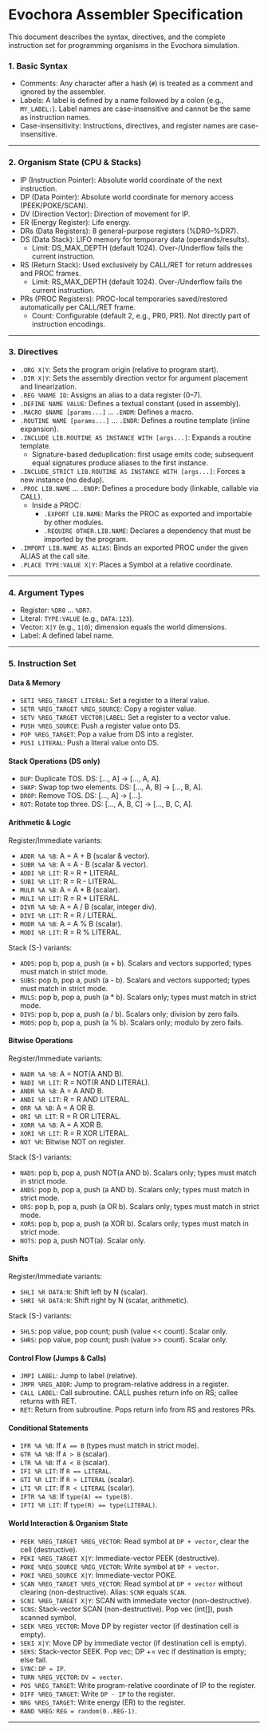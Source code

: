 # Evochora Assembler Specification

This document describes the syntax, directives, and the complete instruction set for programming organisms in the Evochora simulation.

### 1. Basic Syntax

- Comments: Any character after a hash (`#`) is treated as a comment and ignored by the assembler.
- Labels: A label is defined by a name followed by a colon (e.g., `MY_LABEL:`). Label names are case-insensitive and cannot be the same as instruction names.
- Case-insensitivity: Instructions, directives, and register names are case-insensitive.

---

### 2. Organism State (CPU & Stacks)

- IP (Instruction Pointer): Absolute world coordinate of the next instruction.
- DP (Data Pointer): Absolute world coordinate for memory access (PEEK/POKE/SCAN).
- DV (Direction Vector): Direction of movement for IP.
- ER (Energy Register): Life energy.
- DRs (Data Registers): 8 general-purpose registers (%DR0–%DR7).
- DS (Data Stack): LIFO memory for temporary data (operands/results).
  - Limit: DS_MAX_DEPTH (default 1024). Over-/Underflow fails the current instruction.
- RS (Return Stack): Used exclusively by CALL/RET for return addresses and PROC frames.
  - Limit: RS_MAX_DEPTH (default 1024). Over-/Underflow fails the current instruction.
- PRs (PROC Registers): PROC-local temporaries saved/restored automatically per CALL/RET frame.
  - Count: Configurable (default 2, e.g., PR0, PR1). Not directly part of instruction encodings.

---

### 3. Directives

- `.ORG X|Y`: Sets the program origin (relative to program start).
- `.DIR X|Y`: Sets the assembly direction vector for argument placement and linearization.
- `.REG %NAME ID`: Assigns an alias to a data register (0–7).
- `.DEFINE NAME VALUE`: Defines a textual constant (used in assembly).
- `.MACRO $NAME [params...]` … `.ENDM`: Defines a macro.
- `.ROUTINE NAME [params...]` … `.ENDR`: Defines a routine template (inline expansion).
- `.INCLUDE LIB.ROUTINE AS INSTANCE WITH [args...]`: Expands a routine template.
  - Signature-based deduplication: first usage emits code; subsequent equal signatures produce aliases to the first instance.
- `.INCLUDE_STRICT LIB.ROUTINE AS INSTANCE WITH [args...]`: Forces a new instance (no dedup).
- `.PROC LIB.NAME` … `.ENDP`: Defines a procedure body (linkable, callable via CALL).
  - Inside a PROC:
    - `.EXPORT LIB.NAME`: Marks the PROC as exported and importable by other modules.
    - `.REQUIRE OTHER.LIB.NAME`: Declares a dependency that must be imported by the program.
- `.IMPORT LIB.NAME AS ALIAS`: Binds an exported PROC under the given ALIAS at the call site.
- `.PLACE TYPE:VALUE X|Y`: Places a Symbol at a relative coordinate.

---

### 4. Argument Types

- Register: `%DR0` … `%DR7`.
- Literal: `TYPE:VALUE` (e.g., `DATA:123`).
- Vector: `X|Y` (e.g., `1|0`); dimension equals the world dimensions.
- Label: A defined label name.

---

### 5. Instruction Set

#### Data & Memory

- `SETI %REG_TARGET LITERAL`: Set a register to a literal value.
- `SETR %REG_TARGET %REG_SOURCE`: Copy a register value.
- `SETV %REG_TARGET VECTOR|LABEL`: Set a register to a vector value.
- `PUSH %REG_SOURCE`: Push a register value onto DS.
- `POP %REG_TARGET`: Pop a value from DS into a register.
- `PUSI LITERAL`: Push a literal value onto DS.

#### Stack Operations (DS only)

- `DUP`: Duplicate TOS. DS: [..., A] → [..., A, A].
- `SWAP`: Swap top two elements. DS: [..., A, B] → [..., B, A].
- `DROP`: Remove TOS. DS: [..., A] → [...].
- `ROT`: Rotate top three. DS: [..., A, B, C] → [..., B, C, A].

#### Arithmetic & Logic

Register/Immediate variants:
- `ADDR %A %B`: A = A + B (scalar & vector).
- `SUBR %A %B`: A = A - B (scalar & vector).
- `ADDI %R LIT`: R = R + LITERAL.
- `SUBI %R LIT`: R = R - LITERAL.
- `MULR %A %B`: A = A * B (scalar).
- `MULI %R LIT`: R = R * LITERAL.
- `DIVR %A %B`: A = A / B (scalar, integer div).
- `DIVI %R LIT`: R = R / LITERAL.
- `MODR %A %B`: A = A % B (scalar).
- `MODI %R LIT`: R = R % LITERAL.

Stack (S-) variants:
- `ADDS`: pop b, pop a, push (a + b). Scalars and vectors supported; types must match in strict mode.
- `SUBS`: pop b, pop a, push (a - b). Scalars and vectors supported; types must match in strict mode.
- `MULS`: pop b, pop a, push (a * b). Scalars only; types must match in strict mode.
- `DIVS`: pop b, pop a, push (a / b). Scalars only; division by zero fails.
- `MODS`: pop b, pop a, push (a % b). Scalars only; modulo by zero fails.

#### Bitwise Operations

Register/Immediate variants:
- `NADR %A %B`: A = NOT(A AND B).
- `NADI %R LIT`: R = NOT(R AND LITERAL).
- `ANDR %A %B`: A = A AND B.
- `ANDI %R LIT`: R = R AND LITERAL.
- `ORR %A %B`: A = A OR B.
- `ORI %R LIT`: R = R OR LITERAL.
- `XORR %A %B`: A = A XOR B.
- `XORI %R LIT`: R = R XOR LITERAL.
- `NOT %R`: Bitwise NOT on register.

Stack (S-) variants:
- `NADS`: pop b, pop a, push NOT(a AND b). Scalars only; types must match in strict mode.
- `ANDS`: pop b, pop a, push (a AND b). Scalars only; types must match in strict mode.
- `ORS`: pop b, pop a, push (a OR b). Scalars only; types must match in strict mode.
- `XORS`: pop b, pop a, push (a XOR b). Scalars only; types must match in strict mode.
- `NOTS`: pop a, push NOT(a). Scalar only.

#### Shifts

Register/Immediate variants:
- `SHLI %R DATA:N`: Shift left by N (scalar).
- `SHRI %R DATA:N`: Shift right by N (scalar, arithmetic).

Stack (S-) variants:
- `SHLS`: pop value, pop count; push (value << count). Scalar only.
- `SHRS`: pop value, pop count; push (value >> count). Scalar only.

#### Control Flow (Jumps & Calls)

- `JMPI LABEL`: Jump to label (relative).
- `JMPR %REG_ADDR`: Jump to program-relative address in a register.
- `CALL LABEL`: Call subroutine. CALL pushes return info on RS; callee returns with RET.
- `RET`: Return from subroutine. Pops return info from RS and restores PRs.

#### Conditional Statements

- `IFR %A %B`: If `A == B` (types must match in strict mode).
- `GTR %A %B`: If `A > B` (scalar).
- `LTR %A %B`: If `A < B` (scalar).
- `IFI %R LIT`: If `R == LITERAL`.
- `GTI %R LIT`: If `R > LITERAL` (scalar).
- `LTI %R LIT`: If `R < LITERAL` (scalar).
- `IFTR %A %B`: If `type(A) == type(B)`.
- `IFTI %R LIT`: If `type(R) == type(LITERAL)`.

#### World Interaction & Organism State

- `PEEK %REG_TARGET %REG_VECTOR`: Read symbol at `DP + vector`, clear the cell (destructive).
- `PEKI %REG_TARGET X|Y`: Immediate-vector PEEK (destructive).
- `POKE %REG_SOURCE %REG_VECTOR`: Write symbol at `DP + vector`.
- `POKI %REG_SOURCE X|Y`: Immediate-vector POKE.
- `SCAN %REG_TARGET %REG_VECTOR`: Read symbol at `DP + vector` without clearing (non-destructive). Alias: `SCNR` equals `SCAN`.
- `SCNI %REG_TARGET X|Y`: SCAN with immediate vector (non-destructive).
- `SCNS`: Stack-vector SCAN (non-destructive). Pop vec (int[]), push scanned symbol.
- `SEEK %REG_VECTOR`: Move DP by register vector (if destination cell is empty).
- `SEKI X|Y`: Move DP by immediate vector (if destination cell is empty).
- `SEKS`: Stack-vector SEEK. Pop vec; DP += vec if destination is empty; else fail.
- `SYNC`: `DP = IP`.
- `TURN %REG_VECTOR`: `DV = vector`.
- `POS %REG_TARGET`: Write program-relative coordinate of IP to the register.
- `DIFF %REG_TARGET`: Write `DP - IP` to the register.
- `NRG %REG_TARGET`: Write energy (ER) to the register.
- `RAND %REG`: `REG = random(0..REG-1)`.

---
